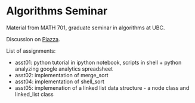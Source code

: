 Algorithms Seminar
===============

Material from MATH 701, graduate seminar in algorithms at UBC.  

Discussion on [Piazza](https://piazza.com/class/hq4le9nt4215t0).

List of assignments:

* asst01: python tutorial in ipython notebook, scripts in shell + python analyzing google analytics spreadsheet
* asst02: implementation of merge_sort
* asst04: implementation of shell_sort
* asst05: implemenation of a linked list data structure - a node class and linked_list class